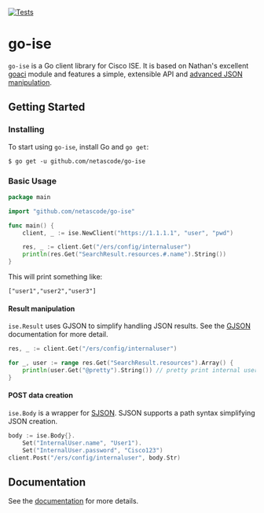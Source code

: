 [![Tests](https://github.com/netascode/go-ise/actions/workflows/test.yml/badge.svg)](https://github.com/netascode/go-ise/actions/workflows/test.yml)

# go-ise

`go-ise` is a Go client library for Cisco ISE. It is based on Nathan's excellent [goaci](https://github.com/brightpuddle/goaci) module and features a simple, extensible API and [advanced JSON manipulation](#result-manipulation).

## Getting Started

### Installing

To start using `go-ise`, install Go and `go get`:

`$ go get -u github.com/netascode/go-ise`

### Basic Usage

```go
package main

import "github.com/netascode/go-ise"

func main() {
    client, _ := ise.NewClient("https://1.1.1.1", "user", "pwd")

    res, _ := client.Get("/ers/config/internaluser")
    println(res.Get("SearchResult.resources.#.name").String())
}
```

This will print something like:

```
["user1","user2","user3"]
```

#### Result manipulation

`ise.Result` uses GJSON to simplify handling JSON results. See the [GJSON](https://github.com/tidwall/gjson) documentation for more detail.

```go
res, _ := client.Get("/ers/config/internaluser")

for _, user := range res.Get("SearchResult.resources").Array() {
    println(user.Get("@pretty").String()) // pretty print internal users
}
```

#### POST data creation

`ise.Body` is a wrapper for [SJSON](https://github.com/tidwall/sjson). SJSON supports a path syntax simplifying JSON creation.

```go
body := ise.Body{}.
    Set("InternalUser.name", "User1").
    Set("InternalUser.password", "Cisco123")
client.Post("/ers/config/internaluser", body.Str)
```

## Documentation

See the [documentation](https://godoc.org/github.com/netascode/go-ise) for more details.

